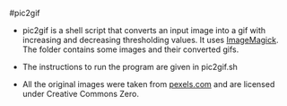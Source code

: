 #pic2gif
* pic2gif is a shell script that converts an input image into a gif with
increasing and decreasing thresholding values. It uses [ImageMagick](https://www.imagemagick.org/). The folder contains some
images and their converted gifs.

* The instructions to run the program are given in pic2gif.sh

* All the original images were taken from [pexels.com](https://www.pexels.com/) and 
are licensed under Creative Commons Zero.
